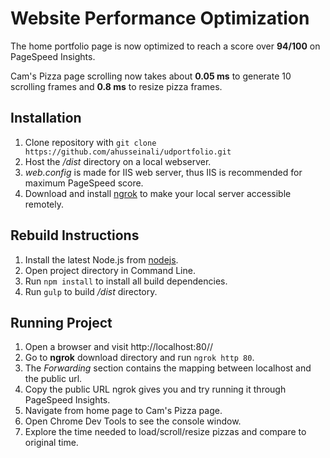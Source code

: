 # Website Performance Optimization

The home portfolio page is now optimized to reach a score over **94/100** on PageSpeed Insights.

Cam's Pizza page scrolling now takes about **0.05 ms** to generate 10 scrolling frames and **0.8 ms** to resize pizza frames.

## Installation

1. Clone repository with `git clone https://github.com/ahusseinali/udportfolio.git`
2. Host the _/dist_ directory on a local webserver.
3. _web.config_ is made for IIS web server, thus IIS is recommended for maximum PageSpeed score.
4. Download and install [ngrok](https://ngrok.com/) to make your local server accessible remotely.

## Rebuild Instructions

1. Install the latest Node.js from [nodejs](https://nodejs.org/en/).
2. Open project directory in Command Line.
3. Run `npm install` to install all build dependencies.
4. Run `gulp` to build _/dist_ directory.

## Running Project
1. Open a browser and visit http://localhost:80/<Application Name>/
2. Go to **ngrok** download directory and run `ngrok http 80`.
3. The _Forwarding_ section contains the mapping between localhost and the public url.
4. Copy the public URL ngrok gives you and try running it through PageSpeed Insights.
5. Navigate from home page to Cam's Pizza page.
6. Open Chrome Dev Tools to see the console window.
7. Explore the time needed to load/scroll/resize pizzas and compare to original time.

